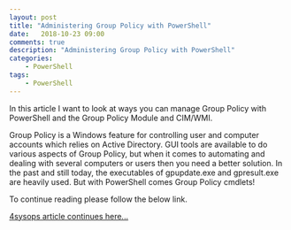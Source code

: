 ```yaml
---
layout: post
title: "Administering Group Policy with PowerShell"
date:   2018-10-23 09:00
comments: true
description: "Administering Group Policy with PowerShell"
categories:
    - PowerShell
tags:
    - PowerShell
---
```


In this article I want to look at ways you can manage Group Policy with PowerShell and the Group Policy Module and CIM/WMI.

Group Policy is a Windows feature for controlling user and computer accounts which relies on Active Directory. GUI tools are available to do various aspects of Group Policy, but when it comes to automating and dealing with several computers or users then you need a better solution. In the past and still today, the executables of gpupdate.exe and gpresult.exe are heavily used. But with PowerShell comes Group Policy cmdlets!

To continue reading please follow the below link.

[4sysops article continues here...](https://4sysops.com/archives/administering-group-policy-with-powershell/)
